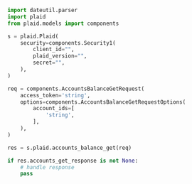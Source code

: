 <!-- Start SDK Example Usage [usage] -->
```python
import dateutil.parser
import plaid
from plaid.models import components

s = plaid.Plaid(
    security=components.Security1(
        client_id="",
        plaid_version="",
        secret="",
    ),
)

req = components.AccountsBalanceGetRequest(
    access_token='string',
    options=components.AccountsBalanceGetRequestOptions(
        account_ids=[
            'string',
        ],
    ),
)

res = s.plaid.accounts_balance_get(req)

if res.accounts_get_response is not None:
    # handle response
    pass
```
<!-- End SDK Example Usage [usage] -->